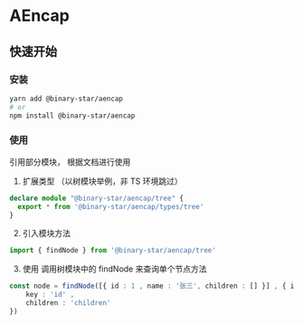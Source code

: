 
# AEncap 

## 快速开始

### 安装
```bash
yarn add @binary-star/aencap
# or 
npm install @binary-star/aencap
```

### 使用

引用部分模块， 根据文档进行使用 

1. 扩展类型 （以树模块举例，非 TS 环境跳过）
```ts
declare module "@binary-star/aencap/tree" { 
  export * from '@binary-star/aencap/types/tree'
}
```

2. 引入模块方法

```ts
import { findNode } from '@binary-star/aencap/tree'
```


3. 使用
调用树模块中的 findNode 来查询单个节点方法
```ts
const node = findNode([{ id : 1 , name : '张三', children : [] }] , { id : 1 } , { 
    key : 'id' ,
    children : 'children'
})
```


<!-- AUR GEN CODE BLOCK -->